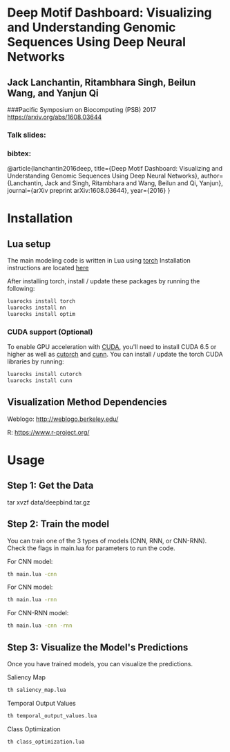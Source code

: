 # Deep Motif Dashboard: Visualizing and Understanding Genomic Sequences Using Deep Neural Networks
## Jack Lanchantin, Ritambhara Singh, Beilun Wang, and Yanjun Qi
###Pacific Symposium on Biocomputing (PSB) 2017
https://arxiv.org/abs/1608.03644

### Talk slides:


### bibtex:
@article{lanchantin2016deep,
  title={Deep Motif Dashboard: Visualizing and Understanding Genomic Sequences Using Deep Neural Networks},
  author={Lanchantin, Jack and Singh, Ritambhara and Wang, Beilun and Qi, Yanjun},
  journal={arXiv preprint arXiv:1608.03644},
  year={2016}
}


# Installation


## Lua setup
The main modeling code is written in Lua using [torch](http://torch.ch)
Installation instructions are located [here](http://torch.ch/docs/getting-started.html#_)

After installing torch, install / update these packages by running the following:

```bash
luarocks install torch
luarocks install nn
luarocks install optim
```

### CUDA support (Optional)
To enable GPU acceleration with [CUDA](https://developer.nvidia.com/cuda-downloads), you'll need to install CUDA 6.5 or higher as well as [cutorch](https://github.com/torch/cutorch) and [cunn](https://github.com/torch/cunn). You can install / update the torch CUDA libraries by running:

```bash
luarocks install cutorch
luarocks install cunn
```

## Visualization Method Dependencies

Weblogo: http://weblogo.berkeley.edu/

R: https://www.r-project.org/


# Usage


## Step 1: Get the Data
tar xvzf data/deepbind.tar.gz


## Step 2: Train the model
You can train one of the 3 types of models (CNN, RNN, or CNN-RNN). Check the flags in main.lua for parameters to run the code.

For CNN model:
```bash
th main.lua -cnn
```

For CNN model:
```bash
th main.lua -rnn
```

For CNN-RNN model:
```bash
th main.lua -cnn -rnn
```

## Step 3: Visualize the Model's Predictions
Once you have trained models, you can visualize the predictions. 


Saliency Map
```bash
th saliency_map.lua
```

Temporal Output Values
```bash
th temporal_output_values.lua
```

Class Optimization
```bash
th class_optimization.lua
```



